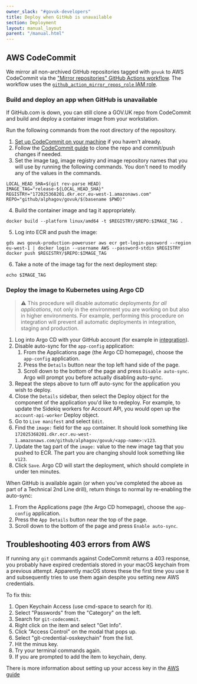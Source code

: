 ```yaml
---
owner_slack: "#govuk-developers"
title: Deploy when GitHub is unavailable
section: Deployment
layout: manual_layout
parent: "/manual.html"
---
```


## AWS CodeCommit

We mirror all non-archived GitHub repositories tagged with `govuk` to AWS CodeCommit via the ["Mirror repositories" GitHub Actions workflow](https://github.com/alphagov/govuk-infrastructure/blob/main/.github/workflows/mirror-repos.yml). The workflow uses the [`github_action_mirror_repos_role` IAM role](https://github.com/alphagov/govuk-infrastructure/blob/main/terraform/deployments/github/mirror.tf).

### Build and deploy an app when GitHub is unavailable

If GitHub.com is down, you can still clone a GOV.UK repo from CodeCommit and
build and deploy a container image from your workstation.

Run the following commands from the root directory of the repository.

1. [Set up CodeCommit on your machine](/manual/howto-checkout-and-commit-to-codecommit.html#install-dependencies-and-set-up-local-environment) if you haven't already.
2. Follow the [CodeCommit guide](/manual/howto-checkout-and-commit-to-codecommit.html#quick-reference-guide) to clone the repo and commit/push changes if needed.
3. Set the image tag, image registry and image repository names that you will use by running the following commands. You don't need to modify any of the values in the commands.

```
LOCAL_HEAD_SHA=$(git rev-parse HEAD)
IMAGE_TAG="release-${LOCAL_HEAD_SHA}"
REGISTRY="172025368201.dkr.ecr.eu-west-1.amazonaws.com"
REPO="github/alphagov/govuk/$(basename $PWD)"
```

4. Build the container image and tag it appropriately.

```
docker build --platform linux/amd64 -t $REGISTRY/$REPO:$IMAGE_TAG .
```

5. Log into ECR and push the image:

```
gds aws govuk-production-poweruser aws ecr get-login-password --region eu-west-1 | docker login --username AWS --password-stdin $REGISTRY
docker push $REGISTRY/$REPO:$IMAGE_TAG
```

6. Take a note of the image tag for the next deployment step:

```
echo $IMAGE_TAG
```

### Deploy the image to Kubernetes using Argo CD

> ⚠️ This procedure will disable automatic deployments *for all applications*, not only in the environment you are working on but also in higher environments. For example, performing this procedure on integration will prevent all automatic deployments in integration, staging and production.

1. Log into Argo CD with your GitHub account (for example in [integration](https://argo.eks.integration.govuk.digital/)).
1. Disable auto-sync for the `app-config` application:
    1. From the Applications page (the Argo CD homepage), choose the `app-config` application.
    1. Press the `Details` button near the top left hand side of the page.
    1. Scroll down to the bottom of the page and press `Disable auto-sync`. Argo will prompt you before actually disabling auto-sync.
1. Repeat the steps above to turn off auto-sync for the application you wish to deploy.
1. Close the `Details` sidebar, then select the Deploy object for the component of the application you'd like to redeploy. For example, to update the Sidekiq workers for Account API, you would open up the `account-api-worker` Deploy object.
1. Go to `Live manifest` and select `Edit`.
1. Find the `image:` field for the `app` container. It should look something like `172025368201.dkr.ecr.eu-west-1.amazonaws.com/github/alphagov/govuk/<app-name>:v123`.
1. Update the tag part of the `image:` value to the new image tag that you pushed to ECR. The part you are changing should look something like `v123`.
1. Click `Save`. Argo CD will start the deployment, which should complete in under ten minutes.

When GitHub is available again (or when you've completed the above as part of a Technical 2nd Line drill), return things to normal by re-enabling the auto-sync:

  1. From the Applications page (the Argo CD homepage), choose the `app-config` application.
  1. Press the `App Details` button near the top of the page.
  1. Scroll down to the bottom of the page and press `Enable auto-sync`.

## Troubleshooting 403 errors from AWS

If running any `git` commands against CodeCommit returns a 403 response, you probably
have expired credentials stored in your macOS keychain from a previous attempt.
Apparently macOS stores these the first time you use it and subsequently tries
to use them again despite you setting new AWS credentials.

To fix this:

1. Open Keychain Access (use cmd-space to search for it).
1. Select "Passwords" from the "Category" on the left.
1. Search for `git-codecommit`.
1. Right click on the item and select "Get Info".
1. Click "Access Control" on the modal that pops up.
1. Select "git-credential-osxkeychain" from the list.
1. Hit the minus key.
1. Try your terminal commands again.
1. If you are prompted to add the item to keychain, deny.

There is more information about setting up your access key in the [AWS guide](https://docs.aws.amazon.com/codecommit/latest/userguide/setting-up-https-unixes.html)
